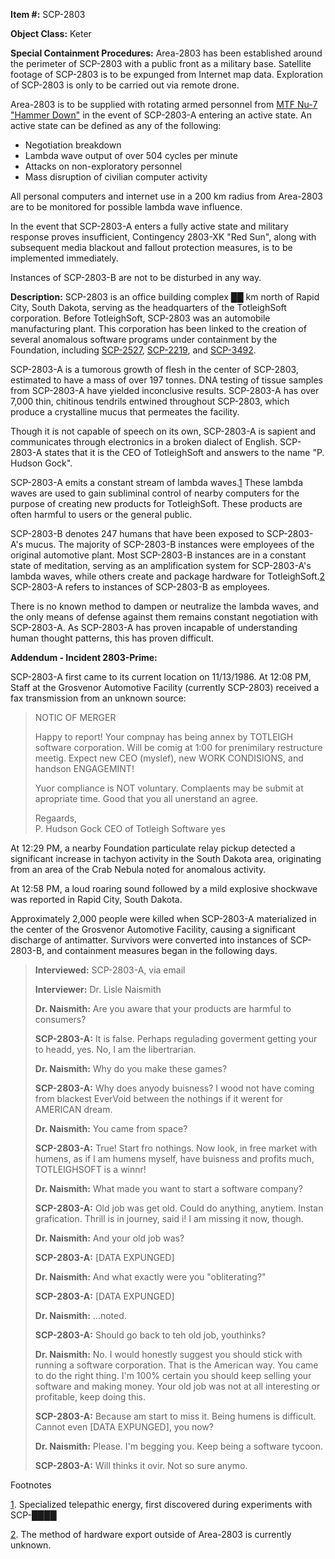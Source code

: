   
**Item #:** SCP-2803

**Object Class:** Keter

**Special Containment Procedures:** Area-2803 has been established around the perimeter of SCP-2803 with a public front as a military base. Satellite footage of SCP-2803 is to be expunged from Internet map data. Exploration of SCP-2803 is only to be carried out via remote drone.

Area-2803 is to be supplied with rotating armed personnel from [MTF Nu-7 "Hammer Down"](/task-forces#nu-7) in the event of SCP-2803-A entering an active state. An active state can be defined as any of the following:

*   Negotiation breakdown
*   Lambda wave output of over 504 cycles per minute
*   Attacks on non-exploratory personnel
*   Mass disruption of civilian computer activity

All personal computers and internet use in a 200 km radius from Area-2803 are to be monitored for possible lambda wave influence.

In the event that SCP-2803-A enters a fully active state and military response proves insufficient, Contingency 2803-XK "Red Sun", along with subsequent media blackout and fallout protection measures, is to be implemented immediately.

Instances of SCP-2803-B are not to be disturbed in any way.

**Description:** SCP-2803 is an office building complex ██ km north of Rapid City, South Dakota, serving as the headquarters of the TotleighSoft corporation. Before TotleighSoft, SCP-2803 was an automobile manufacturing plant. This corporation has been linked to the creation of several anomalous software programs under containment by the Foundation, including [SCP-2527](/scp-2527), [SCP-2219](/scp-2219), and [SCP-3492](/scp-3492).

SCP-2803-A is a tumorous growth of flesh in the center of SCP-2803, estimated to have a mass of over 197 tonnes. DNA testing of tissue samples from SCP-2803-A have yielded inconclusive results. SCP-2803-A has over 7,000 thin, chitinous tendrils entwined throughout SCP-2803, which produce a crystalline mucus that permeates the facility.

Though it is not capable of speech on its own, SCP-2803-A is sapient and communicates through electronics in a broken dialect of English. SCP-2803-A states that it is the CEO of TotleighSoft and answers to the name "P. Hudson Gock".

SCP-2803-A emits a constant stream of lambda waves.[1](javascript:;) These lambda waves are used to gain subliminal control of nearby computers for the purpose of creating new products for TotleighSoft. These products are often harmful to users or the general public.

SCP-2803-B denotes 247 humans that have been exposed to SCP-2803-A's mucus. The majority of SCP-2803-B instances were employees of the original automotive plant. Most SCP-2803-B instances are in a constant state of meditation, serving as an amplification system for SCP-2803-A's lambda waves, while others create and package hardware for TotleighSoft.[2](javascript:;) SCP-2803-A refers to instances of SCP-2803-B as employees.

There is no known method to dampen or neutralize the lambda waves, and the only means of defense against them remains constant negotiation with SCP-2803-A. As SCP-2803-A has proven incapable of understanding human thought patterns, this has proven difficult.

**Addendum - Incident 2803-Prime:**

SCP-2803-A first came to its current location on 11/13/1986. At 12:08 PM, Staff at the Grosvenor Automotive Facility (currently SCP-2803) received a fax transmission from an unknown source:

> NOTIC OF MERGER
> 
> Happy to report! Your compnay has being annex by TOTLEIGH software corporation. Will be comig at 1:00 for prenimilary restructure meetig. Expect new CEO (myslef), new WORK CONDISIONS, and handson ENGAGEMINT!
> 
> Yuor compliance is NOT voluntary. Complaents may be submit at apropriate time. Good that you all unerstand an agree.
> 
> Regaards,  
> P. Hudson Gock CEO of Totleigh Software yes

At 12:29 PM, a nearby Foundation particulate relay pickup detected a significant increase in tachyon activity in the South Dakota area, originating from an area of the Crab Nebula noted for anomalous activity.

At 12:58 PM, a loud roaring sound followed by a mild explosive shockwave was reported in Rapid City, South Dakota.

Approximately 2,000 people were killed when SCP-2803-A materialized in the center of the Grosvenor Automotive Facility, causing a significant discharge of antimatter. Survivors were converted into instances of SCP-2803-B, and containment measures began in the following days.

> **Interviewed:** SCP-2803-A, via email
> 
> **Interviewer:** Dr. Lisle Naismith
> 
> <Begin Log>
> 
> **Dr. Naismith:** Are you aware that your products are harmful to consumers?
> 
> **SCP-2803-A:** It is false. Perhaps regulading goverment getting your to headd, yes. No, I am the libertrarian.
> 
> **Dr. Naismith:** Why do you make these games?
> 
> **SCP-2803-A:** Why does anyody buisness? I wood not have coming from blackest EverVoid between the nothings if it werent for AMERICAN dream.
> 
> **Dr. Naismith:** You came from space?
> 
> **SCP-2803-A:** True! Start fro nothings. Now look, in free market with humens, as if I am humens myself, have buisness and profits much, TOTLEIGHSOFT is a winnr!
> 
> **Dr. Naismith:** What made you want to start a software company?
> 
> **SCP-2803-A:** Old job was get old. Could do anything, anytiem. Instan grafication. Thrill is in journey, said i! I am missing it now, though.
> 
> **Dr. Naismith:** And your old job was?
> 
> **SCP-2803-A:** \[DATA EXPUNGED\]
> 
> **Dr. Naismith:** And what exactly were you "obliterating?"
> 
> **SCP-2803-A:** \[DATA EXPUNGED\]
> 
> **Dr. Naismith:** …noted.
> 
> **SCP-2803-A:** Should go back to teh old job, youthinks?
> 
> **Dr. Naismith:** No. I would honestly suggest you should stick with running a software corporation. That is the American way. You came to do the right thing. I'm 100% certain you should keep selling your software and making money. Your old job was not at all interesting or profitable, keep doing this.
> 
> **SCP-2803-A:** Because am start to miss it. Being humens is difficult. Cannot even \[DATA EXPUNGED\], you now?
> 
> **Dr. Naismith:** Please. I'm begging you. Keep being a software tycoon.
> 
> **SCP-2803-A:** Will thinks it ovir. Not so sure anymo.
> 
> <End Log>

Footnotes

[1](javascript:;). Specialized telepathic energy, first discovered during experiments with SCP-████

[2](javascript:;). The method of hardware export outside of Area-2803 is currently unknown.